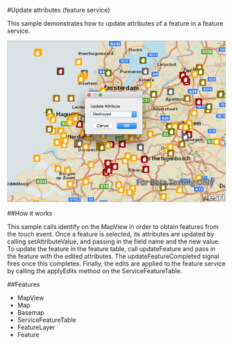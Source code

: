 #Update attributes (feature service)

This sample demonstrates how to update attributes of a feature in a feature service.

![](screenshot.png)

##How it works

This sample calls identify on the MapView in order to obtain features from the touch event. Once a feature is selected, its attributes are updated by calling setAttributeValue, and passing in the field name and the new value. To update the feature in the feature table, call updateFeature and pass in the feature with the edited attributes. The updateFeatureCompleted signal fires once this completes. Finally, the edits are applied to the feature service by calling the applyEdits method on the ServiceFeatureTable.


##Features
- MapView
- Map
- Basemap
- ServiceFeatureTable
- FeatureLayer
- Feature